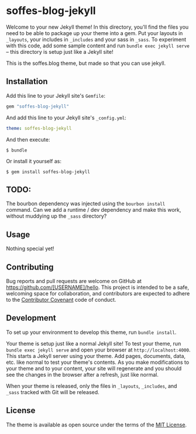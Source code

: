 # soffes-blog-jekyll

Welcome to your new Jekyll theme! In this directory, you'll find the files you need to be able to package up your theme into a gem. Put your layouts in `_layouts`, your includes in `_includes` and your sass in `_sass`. To experiment with this code, add some sample content and run `bundle exec jekyll serve` – this directory is setup just like a Jekyll site!

This is the soffes.blog theme, but made so that you can use jekyll.

## Installation

Add this line to your Jekyll site's `Gemfile`:

```ruby
gem "soffes-blog-jekyll"
```

And add this line to your Jekyll site's `_config.yml`:

```yaml
theme: soffes-blog-jekyll
```

And then execute:

    $ bundle

Or install it yourself as:

    $ gem install soffes-blog-jekyll

## TODO:

The bourbon dependency was injected using the `bourbon install` command. Can we add a runtime / dev dependency and make this work, without muddying up the `_sass` directory?

## Usage

Nothing special yet!

## Contributing

Bug reports and pull requests are welcome on GitHub at https://github.com/[USERNAME]/hello. This project is intended to be a safe, welcoming space for collaboration, and contributors are expected to adhere to the [Contributor Covenant](http://contributor-covenant.org) code of conduct.

## Development

To set up your environment to develop this theme, run `bundle install`.

Your theme is setup just like a normal Jekyll site! To test your theme, run `bundle exec jekyll serve` and open your browser at `http://localhost:4000`. This starts a Jekyll server using your theme. Add pages, documents, data, etc. like normal to test your theme's contents. As you make modifications to your theme and to your content, your site will regenerate and you should see the changes in the browser after a refresh, just like normal.

When your theme is released, only the files in `_layouts`, `_includes`, and `_sass` tracked with Git will be released.

## License

The theme is available as open source under the terms of the [MIT License](https://opensource.org/licenses/MIT).

